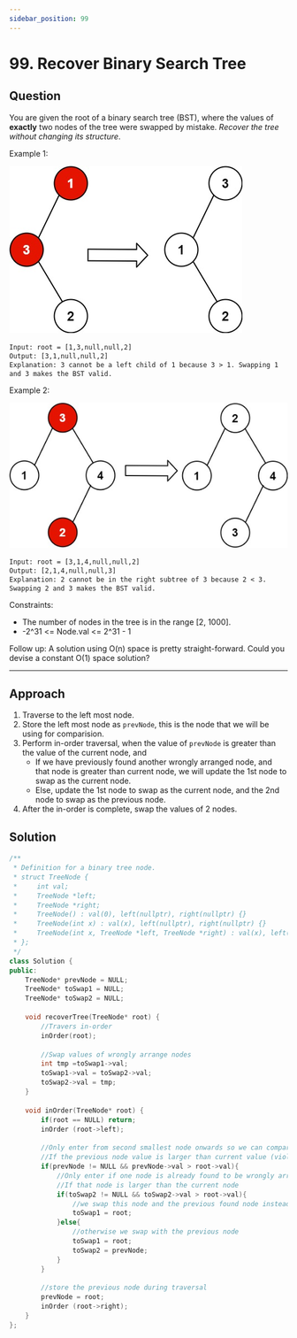 ```yaml
---
sidebar_position: 99
---
```


# 99. Recover Binary Search Tree

## Question 
You are given the root of a binary search tree (BST), where the values of **exactly** two nodes of the tree were swapped by mistake. *Recover the tree without changing its structure*.

Example 1:

<img src = "../../static/assets/99.1.jpeg"/>

```
Input: root = [1,3,null,null,2]
Output: [3,1,null,null,2]
Explanation: 3 cannot be a left child of 1 because 3 > 1. Swapping 1 and 3 makes the BST valid.
```
Example 2:

<img src = "../../static/assets/99.2.jpeg"/>

```
Input: root = [3,1,4,null,null,2]
Output: [2,1,4,null,null,3]
Explanation: 2 cannot be in the right subtree of 3 because 2 < 3. Swapping 2 and 3 makes the BST valid.
```

Constraints:
- The number of nodes in the tree is in the range [2, 1000].
- -2^31 <= Node.val <= 2^31 - 1

Follow up: A solution using O(n) space is pretty straight-forward. Could you devise a constant O(1) space solution?

---

## Approach

1. Traverse to the left most node.
2. Store the left most node as `prevNode`, this is the node that we will be using for comparision.
3. Perform in-order traversal, when the value of `prevNode` is greater than the value of the current node, and
    - If we have previously found another wrongly arranged node, and that node is greater than current node, we will update the 1st node to swap as the current node.
    - Else, update the 1st node to swap as the current node, and the 2nd node to swap as the previous node.
4. After the in-order is complete, swap the values of 2 nodes.

## Solution

```cpp
/**
 * Definition for a binary tree node.
 * struct TreeNode {
 *     int val;
 *     TreeNode *left;
 *     TreeNode *right;
 *     TreeNode() : val(0), left(nullptr), right(nullptr) {}
 *     TreeNode(int x) : val(x), left(nullptr), right(nullptr) {}
 *     TreeNode(int x, TreeNode *left, TreeNode *right) : val(x), left(left), right(right) {}
 * };
 */
class Solution {
public:
    TreeNode* prevNode = NULL;
    TreeNode* toSwap1 = NULL;
    TreeNode* toSwap2 = NULL;
    
    void recoverTree(TreeNode* root) {
        //Travers in-order
        inOrder(root);
        
        //Swap values of wrongly arrange nodes
        int tmp =toSwap1->val;
        toSwap1->val = toSwap2->val;
        toSwap2->val = tmp;
    }
    
    void inOrder(TreeNode* root) {
        if(root == NULL) return;
        inOrder (root->left);
        
        //Only enter from second smallest node onwards so we can compare
        //If the previous node value is larger than current value (violates BST)
        if(prevNode != NULL && prevNode->val > root->val){
            //Only enter if one node is already found to be wrongly arranged
            //If that node is larger than the current node
            if(toSwap2 != NULL && toSwap2->val > root->val){
                //we swap this node and the previous found node instead
                toSwap1 = root;
            }else{
                //otherwise we swap with the previous node
                toSwap1 = root;
                toSwap2 = prevNode; 
            }
        }
        
        //store the previous node during traversal
        prevNode = root;
        inOrder (root->right);
    }
};
```